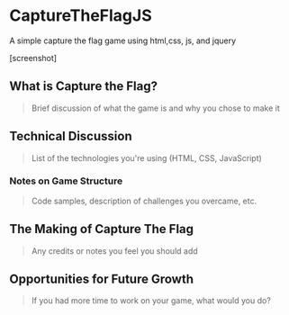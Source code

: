 # CaptureTheFlagJS
A simple capture the flag game using html,css, js, and jquery

[screenshot]

## What is Capture the Flag?

> Brief discussion of what the game is and why you chose to make it

## Technical Discussion

> List of the technologies you're using (HTML, CSS, JavaScript)

### Notes on Game Structure

> Code samples, description of challenges you overcame, etc.

## The Making of Capture The Flag 

> Any credits or notes you feel you should add

## Opportunities for Future Growth

> If you had more time to work on your game, what would you do?
